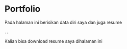 # Portfolio


Pada halaman ini berisikan data diri saya dan juga resume

.
.

Kalian bisa download resume saya dihalaman ini
